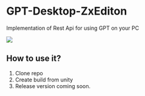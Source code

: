 # GPT-Desktop-ZxEditon
Implementation of Rest Api for using GPT on your PC

![](https://media0.giphy.com/media/v1.Y2lkPTc5MGI3NjExNDBmem4xYWVuMnVnZmlnZXJ3Mjg1MXg3dzMzNndqODFhc2E1Mm5rZyZlcD12MV9naWZzX3NlYXJjaCZjdD1n/RMwgs5kZqkRyhF24KK/200.gif)

## How to use it?
1. Clone repo
2. Create build from unity
3. Release version coming soon.


